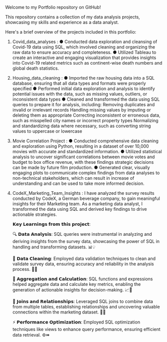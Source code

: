 Welcome to my Portfolio repository on GitHub!

This repository contains a collection of my data analysis projects, showcasing my skills and experience as a data analyst.

Here's a brief overview of the projects included in this portfolio:

1. Covid_data_analyses : 
●	Conducted data exploration and cleansing of Covid-19 data using SQL, which involved cleaning and organizing the raw data to ensure accuracy and completeness.
●	Utilized Tableau to create an interactive and engaging visualization that provides insights into Covid-19 related metrics such as continent-wise
death numbers and global death statistics.


2. Housing_data_cleaning : 
● Imported the raw housing data into a SQL database, ensuring that all data types and formats were properly specified
● Performed initial data exploration and analysis to identify potential issues with the data, such as missing values, outliers, or inconsistent data types
● Cleaned and transformed the data using SQL queries to prepare it for analysis, including:
    Removing duplicates and invalid or irrelevant records
    Handling missing values by imputing or deleting them as appropriate
    Correcting inconsistent or erroneous data, such as misspelled city names or incorrect property types
    Normalizing and standardizing data where necessary, such as converting string values to uppercase or lowercase


3. Movie Correlation Project : 
●	Conducted comprehensive data cleaning and exploration using Python, resulting in a dataset of over 10,000 movies with accurate and standardized information.
●	Utilized statistical analysis to uncover significant correlations between movie votes and budget to box office revenue, with these findings strategic decisions
can be made by future film production.
●	Generated clear, visually engaging plots to communicate complex findings from data analyses to non-technical stakeholders, which can result in increase of 
understanding and can be used to take more informed decision.


4. CodeX_Marketing_Team_Insights :
I have analyzed the survey results conducted by CodeX, a German beverage company, to gain meaningful insights for their Marketing team. As a marketing data analyst, I transformed the data using SQL and derived key findings to drive actionable strategies.
    
     𝗞𝗲𝘆 𝗟𝗲𝗮𝗿𝗻𝗶𝗻𝗴𝘀 𝗳𝗿𝗼𝗺 𝘁𝗵𝗶𝘀 𝗽𝗿𝗼𝗷𝗲𝗰𝘁: 
     
    🔍 𝗗𝗮𝘁𝗮 𝗔𝗻𝗮𝗹𝘆𝘀𝗶𝘀: SQL queries were instrumental in analyzing and deriving insights from the survey data, showcasing the power of SQL in handling and transforming datasets. 📊💡
    
    🧹 𝗗𝗮𝘁𝗮 𝗖𝗹𝗲𝗮𝗻𝗶𝗻𝗴: Employed data validation techniques to clean and validate survey data, ensuring accuracy and reliability in the analysis process. 🧹✅
    
    🔢 𝗔𝗴𝗴𝗿𝗲𝗴𝗮𝘁𝗶𝗼𝗻 𝗮𝗻𝗱 𝗖𝗮𝗹𝗰𝘂𝗹𝗮𝘁𝗶𝗼𝗻: SQL functions and expressions helped aggregate data and calculate key metrics, enabling the generation of actionable insights for decision-making. 📈🔢
    
    🔗 𝗝𝗼𝗶𝗻𝘀 𝗮𝗻𝗱 𝗥𝗲𝗹𝗮𝘁𝗶𝗼𝗻𝘀𝗵𝗶𝗽𝘀: Leveraged SQL joins to combine data from multiple tables, establishing relationships and uncovering valuable connections within the marketing dataset. 🤝🔗
    
    ⚡ 𝗣𝗲𝗿𝗳𝗼𝗿𝗺𝗮𝗻𝗰𝗲 𝗢𝗽𝘁𝗶𝗺𝗶𝘇𝗮𝘁𝗶𝗼𝗻: Employed SQL optimization techniques like views to enhance query performance, ensuring efficient data retrieval. ⚙️⏩

